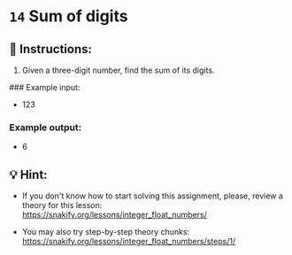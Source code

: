 # `14` Sum of digits

## 📝 Instructions:

1. Given a three-digit number, find the sum of its digits.

### Example input:

- 123

### Example output:
- 6

## 💡 Hint:

+ If you don't know how to start solving this assignment, please, review a theory for this lesson:
https://snakify.org/lessons/integer_float_numbers/

+ You may also try step-by-step theory chunks:
https://snakify.org/lessons/integer_float_numbers/steps/1/
